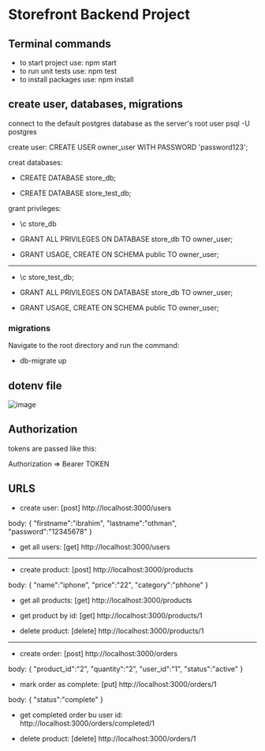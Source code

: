 # Storefront Backend Project

## Terminal commands
- to start project use: npm start
- to run unit tests use: npm test
- to install packages use: npm install

## create user, databases, migrations
connect to the default postgres database as the server's root user psql -U postgres

create user: CREATE USER owner_user WITH PASSWORD 'password123';

creat databases:

- CREATE DATABASE store_db;

- CREATE DATABASE store_test_db;

grant privileges:
- \c store_db

- GRANT ALL PRIVILEGES ON DATABASE store_db TO owner_user;

- GRANT USAGE, CREATE ON SCHEMA public TO owner_user;

----------------------------------------------

- \c store_test_db;

- GRANT ALL PRIVILEGES ON DATABASE store_db TO owner_user;

- GRANT USAGE, CREATE ON SCHEMA public TO owner_user;

### migrations
Navigate to the root directory and run the command: 

- db-migrate up

## dotenv file
![image](https://user-images.githubusercontent.com/95032871/213775837-f2c27306-2cb7-494c-9550-0bd8fa6d80c6.png)

## Authorization

tokens are passed like this:

Authorization =>  Bearer TOKEN

## URLS
- create user: [post] http://localhost:3000/users 

body: {
    "firstname":"ibrahim",
    "lastname":"othman",
    "password":"12345678"
}

- get all users: [get] http://localhost:3000/users

----------------------------------------------------

- create product: [post] http://localhost:3000/products

body: {
    "name":"iphone",
    "price":"22",
    "category":"phhone"
}

- get all products: [get] http://localhost:3000/products

- get product by id: [get] http://localhost:3000/products/1

- delete product: [delete] http://localhost:3000/products/1

-------------------------------------------------------------

- create order: [post] http://localhost:3000/orders

body: {
    "product_id":"2",
    "quantity":"2",
    "user_id":"1",
    "status":"active"
}

- mark order as complete: [put] http://localhost:3000/orders/1

body: {
    "status":"complete"
}

- get completed order bu user id: http://localhost:3000/orders/completed/1

- delete product: [delete] http://localhost:3000/orders/1

